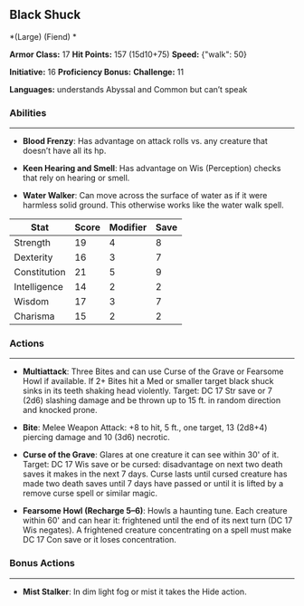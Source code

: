 ## Black Shuck
*(Large) (Fiend) *

**Armor Class:** 17
**Hit Points:** 157 (15d10+75)
**Speed:** {"walk": 50}

**Initiative:** 16
**Proficiency Bonus:**
**Challenge:** 11

**Languages:** understands Abyssal and Common but can’t speak

### Abilities
 --- 
- **Blood Frenzy**: Has advantage on attack rolls vs. any creature that doesn’t have all its hp.

- **Keen Hearing and Smell**: Has advantage on Wis (Perception) checks that rely on hearing or smell.

- **Water Walker**: Can move across the surface of water as if it were harmless solid ground. This otherwise works like the water walk spell.



| Stat | Score | Modifier | Save |
| ---- | ---- | ---- | ---- |
| Strength | 19 | 4 | 8 |
| Dexterity | 16 | 3 | 7 |
| Constitution | 21 | 5 | 9 |
| Intelligence | 14 | 2 | 2 |
| Wisdom | 17 | 3 | 7 |
| Charisma | 15 | 2 | 2 |

### Actions
 --- 
- **Multiattack**: Three Bites and can use Curse of the Grave or Fearsome Howl if available. If 2+ Bites hit a Med or smaller target black shuck sinks in its teeth shaking head violently. Target: DC 17 Str save or 7 (2d6) slashing damage and be thrown up to 15 ft. in random direction and knocked prone.

- **Bite**: Melee Weapon Attack: +8 to hit, 5 ft., one target, 13 (2d8+4) piercing damage and 10 (3d6) necrotic.

- **Curse of the Grave**: Glares at one creature it can see within 30' of it. Target: DC 17 Wis save or be cursed: disadvantage on next two death saves it makes in the next 7 days. Curse lasts until cursed creature has made two death saves until 7 days have passed or until it is lifted by a remove curse spell or similar magic.

- **Fearsome Howl (Recharge 5–6)**: Howls a haunting tune. Each creature within 60' and can hear it: frightened until the end of its next turn (DC 17 Wis negates). A frightened creature concentrating on a spell must make DC 17 Con save or it loses concentration.

### Bonus Actions
 --- 
- **Mist Stalker**: In dim light fog or mist it takes the Hide action.

